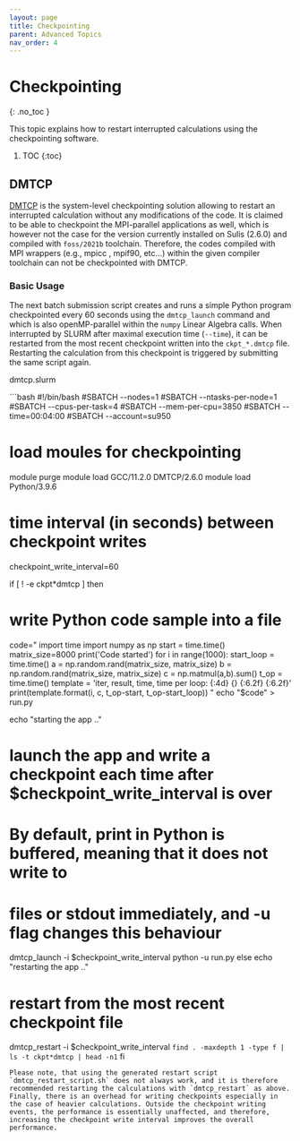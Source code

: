 ```yaml
---
layout: page
title: Checkpointing
parent: Advanced Topics
nav_order: 4
---
```


# Checkpointing
{: .no_toc }

This topic explains how to restart interrupted calculations using the checkpointing software.

1. TOC
{:toc}

## DMTCP
[DMTCP](https://dmtcp.sourceforge.io) is the system-level checkpointing solution allowing to restart an interrupted calculation without any modifications of the code. It is claimed to be able to checkpoint the MPI-parallel applications as well, which is however not the case for the version currently installed on Sulis (2.6.0) and compiled with `foss/2021b` toolchain. Therefore, the codes compiled with MPI wrappers (e.g., mpicc , mpif90, etc...) within the given compiler toolchain can not be checkpointed with DMTCP.

### Basic Usage

The next batch submission script creates and runs a simple Python program checkpointed every 60 seconds using the `dmtcp_launch` command and which is also openMP-parallel within the `numpy` Linear Algebra calls. When interrupted by SLURM after maximal execution time (`--time`), it can be restarted from the most recent checkpoint written into the `ckpt_*.dmtcp` file. Restarting the calculation from this checkpoint is triggered by submitting the same script again.

<p class="codeblock-label">dmtcp.slurm</p>
```bash
#!/bin/bash
#SBATCH --nodes=1
#SBATCH --ntasks-per-node=1
#SBATCH --cpus-per-task=4
#SBATCH --mem-per-cpu=3850
#SBATCH --time=00:04:00
#SBATCH --account=su950

# load moules for checkpointing
module purge
module load GCC/11.2.0 DMTCP/2.6.0
module load Python/3.9.6

# time interval (in seconds) between checkpoint writes
checkpoint_write_interval=60

if [ ! -e ckpt*dmtcp ]
then
   # write Python code sample into a file

   code="
import time
import numpy as np
start = time.time()
matrix_size=8000
print('Code started')
for i in range(1000):
   start_loop = time.time()
   a = np.random.rand(matrix_size, matrix_size)
   b = np.random.rand(matrix_size, matrix_size)
   c = np.matmul(a,b).sum()
   t_op = time.time()
   template = 'iter, result, time, time per loop: {:4d} {} {:6.2f} {:6.2f}'
   print(template.format(i, c, t_op-start, t_op-start_loop))
"
   echo "$code" > run.py

   echo "starting the app .."

   # launch the app and write a checkpoint each time after $checkpoint_write_interval is over
   # By default, print in Python is buffered, meaning that it does not write to
   # files or stdout immediately, and -u flag changes this behaviour
   dmtcp_launch -i $checkpoint_write_interval python -u run.py
else
   echo "restarting the app .."
   # restart from the most recent checkpoint file
   dmtcp_restart -i $checkpoint_write_interval `find . -maxdepth 1 -type f | ls -t ckpt*dmtcp | head -n1`
fi
```
Please note, that using the generated restart script `dmtcp_restart_script.sh` does not always work, and it is therefore recommended restarting the calculations with `dmtcp_restart` as above. Finally, there is an overhead for writing checkpoints especially in the case of heavier calculations. Outside the checkpoint writing events, the performance is essentially unaffected, and therefore, increasing the checkpoint write interval improves the overall performance.

